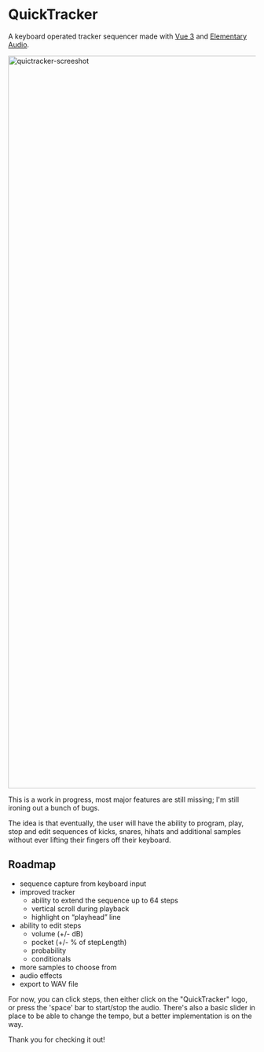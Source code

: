 # QuickTracker
A keyboard operated tracker sequencer made with [Vue 3](https://vuejs.org/) and [Elementary Audio](https://www.elementary.audio/).

<img width="1490" alt="quictracker-screeshot" src="https://user-images.githubusercontent.com/73052877/167270384-802d007f-f146-48c4-9904-9a1c7f3019de.png">

This is a work in progress, most major features are still missing; I'm still ironing out a bunch of bugs.

The idea is that eventually, the user will have the ability to program, play, stop and edit sequences of kicks, snares, hihats and additional samples without ever lifting their fingers off their keyboard.

## Roadmap
- sequence capture from keyboard input
- improved tracker
    - ability to extend the sequence up to 64 steps
    - vertical scroll during playback
    - highlight on “playhead” line
- ability to edit steps
    - volume (+/- dB)
    - pocket (+/- % of stepLength)
    - probability
    - conditionals
- more samples to choose from
- audio effects
- export to WAV file

For now, you can click steps, then either click on the "QuickTracker" logo, or press the 'space' bar to start/stop the audio.
There's also a basic slider in place to be able to change the tempo, but a better implementation is on the way.

Thank you for checking it out!
